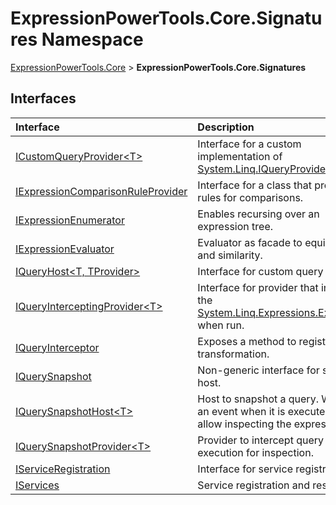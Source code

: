 ﻿# ExpressionPowerTools.Core.Signatures Namespace

[ExpressionPowerTools.Core](ExpressionPowerTools.Core.a.md) > **ExpressionPowerTools.Core.Signatures**

## Interfaces

| Interface | Description |
| :-- | :-- |
| [ICustomQueryProvider&lt;T>](ExpressionPowerTools.Core.Signatures.ICustomQueryProvider`1.i.md) | Interface for a custom implementation of [System.Linq.IQueryProvider](https://docs.microsoft.com/dotnet/api/system.linq.iqueryprovider) . |
| [IExpressionComparisonRuleProvider](ExpressionPowerTools.Core.Signatures.IExpressionComparisonRuleProvider.i.md) | Interface for a class that provides rules for comparisons. |
| [IExpressionEnumerator](ExpressionPowerTools.Core.Signatures.IExpressionEnumerator.i.md) | Enables recursing over an expression tree. |
| [IExpressionEvaluator](ExpressionPowerTools.Core.Signatures.IExpressionEvaluator.i.md) | Evaluator as facade to equivalency and similarity. |
| [IQueryHost&lt;T, TProvider>](ExpressionPowerTools.Core.Signatures.IQueryHost`2.i.md) | Interface for custom query host. |
| [IQueryInterceptingProvider&lt;T>](ExpressionPowerTools.Core.Signatures.IQueryInterceptingProvider`1.i.md) | Interface for provider that intercepts the [System.Linq.Expressions.Expression](https://docs.microsoft.com/dotnet/api/system.linq.expressions.expression) when run. |
| [IQueryInterceptor](ExpressionPowerTools.Core.Signatures.IQueryInterceptor.i.md) | Exposes a method to register a transformation. |
| [IQuerySnapshot](ExpressionPowerTools.Core.Signatures.IQuerySnapshot.i.md) | Non-generic interface for snapshot host. |
| [IQuerySnapshotHost&lt;T>](ExpressionPowerTools.Core.Signatures.IQuerySnapshotHost`1.i.md) | Host to snapshot a query. Will raise an event when it is executed            to allow inspecting the expression. |
| [IQuerySnapshotProvider&lt;T>](ExpressionPowerTools.Core.Signatures.IQuerySnapshotProvider`1.i.md) | Provider to intercept query execution for inspection. |
| [IServiceRegistration](ExpressionPowerTools.Core.Signatures.IServiceRegistration.i.md) | Interface for service registration. |
| [IServices](ExpressionPowerTools.Core.Signatures.IServices.i.md) | Service registration and resolution. |

